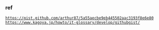 ### ref

<code>https://gist.github.com/arthur87/5a55aecbe9eb445502aac3193f8e6e80</code>
<code>https://www.kagoya.jp/howto/it-glossary/develop/githubgist/</code>
<code></code>
<code></code>
<code></code>